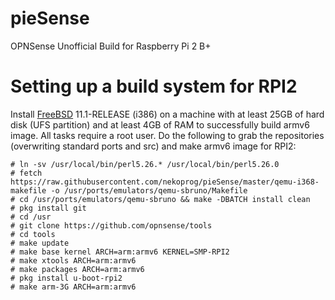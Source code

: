pieSense
========

OPNSense Unofficial Build for Raspberry Pi 2 B+

Setting up a build system for RPI2
==================================

Install [FreeBSD](https://www.freebsd.org/) 11.1-RELEASE (i386)
on a machine with at least 25GB of hard disk (UFS partition)
and at least 4GB of RAM to successfully build armv6 image.  All
tasks require a root user.  Do the following to grab the repositories
(overwriting standard ports and src) and make armv6 image for RPI2:

    # ln -sv /usr/local/bin/perl5.26.* /usr/local/bin/perl5.26.0
    # fetch https://raw.githubusercontent.com/nekoprog/pieSense/master/qemu-i368-makefile -o /usr/ports/emulators/qemu-sbruno/Makefile
    # cd /usr/ports/emulators/qemu-sbruno && make -DBATCH install clean
    # pkg install git
    # cd /usr
    # git clone https://github.com/opnsense/tools
    # cd tools
    # make update
    # make base kernel ARCH=arm:armv6 KERNEL=SMP-RPI2
    # make xtools ARCH=arm:armv6
    # make packages ARCH=arm:armv6
    # pkg install u-boot-rpi2
    # make arm-3G ARCH=arm:armv6
